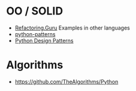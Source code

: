 # OO / SOLID
* [Refactoring.Guru](https://refactoring.guru/)
   Examples in other languages
* [python-patterns](https://github.com/faif/python-patterns)
* [Python Design Patterns](https://python-patterns.guide/)

# Algorithms
* https://github.com/TheAlgorithms/Python
<!--stackedit_data:
eyJoaXN0b3J5IjpbLTcwNDA0NTU0MCwtNDMzMjI1ODk2XX0=
-->